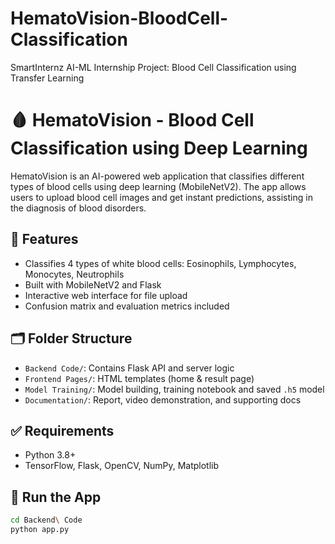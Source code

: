 # HematoVision-BloodCell-Classification
SmartInternz AI-ML Internship Project: Blood Cell Classification using Transfer Learning
# 🩸 HematoVision - Blood Cell Classification using Deep Learning

HematoVision is an AI-powered web application that classifies different types of blood cells using deep learning (MobileNetV2). The app allows users to upload blood cell images and get instant predictions, assisting in the diagnosis of blood disorders.

## 🔧 Features
- Classifies 4 types of white blood cells: Eosinophils, Lymphocytes, Monocytes, Neutrophils
- Built with MobileNetV2 and Flask
- Interactive web interface for file upload
- Confusion matrix and evaluation metrics included

## 🗂️ Folder Structure
- `Backend Code/`: Contains Flask API and server logic
- `Frontend Pages/`: HTML templates (home & result page)
- `Model Training/`: Model building, training notebook and saved `.h5` model
- `Documentation/`: Report, video demonstration, and supporting docs

## ✅ Requirements
- Python 3.8+
- TensorFlow, Flask, OpenCV, NumPy, Matplotlib

## 🚀 Run the App
```bash
cd Backend\ Code
python app.py
